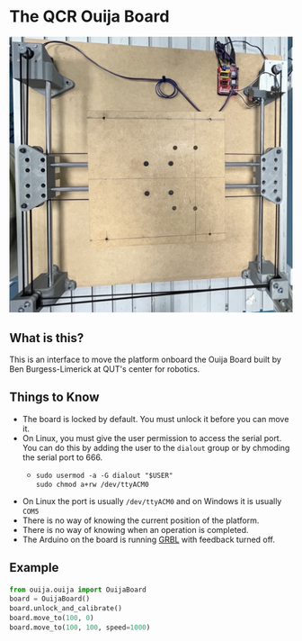 # The QCR Ouija Board

![QCR Ouija Board](assets/ouija.png)

## What is this?
This is an interface to move the platform onboard the Ouija Board built by Ben Burgess-Limerick at QUT's center for robotics.

## Things to Know
- The board is locked by default. You must unlock it before you can move it.
- On Linux, you must give the user permission to access the serial port. You can do this by adding the user to the `dialout` group or by chmoding the serial port to 666.
  - ```
    sudo usermod -a -G dialout "$USER"
    sudo chmod a+rw /dev/ttyACM0
    ``` 
- On Linux the port is usually `/dev/ttyACM0` and on Windows it is usually `COM5`
- There is no way of knowing the current position of the platform.
- There is no way of knowing when an operation is completed.
- The Arduino on the board is running [GRBL](https://github.com/grbl/grbl) with feedback turned off.

## Example
```python
from ouija.ouija import OuijaBoard
board = OuijaBoard()
board.unlock_and_calibrate()
board.move_to(100, 0)
board.move_to(100, 100, speed=1000)
```
